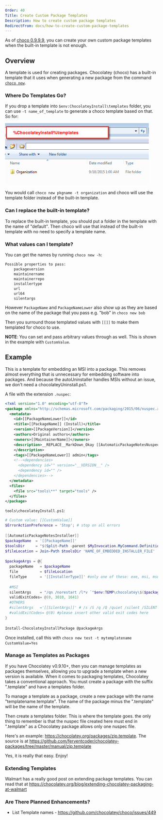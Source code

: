 ```yaml
---
Order: 40
Title: Create Custom Package Templates
Description: How to create custom package templates
RedirectFrom: docs/how-to-create-custom-package-templates
---
```


As of [choco 0.9.9.9](https://github.com/chocolatey/choco/issues/76), you can create your own custom package templates when the built-in template is not enough.

## Overview

A template is used for creating packages. Chocolatey (choco) has a built-in template that it uses when generating a new package from the command [`choco new`](xref:choco-command-new).

### Where Do Templates Go?

If you drop a template into `$env:ChocolateyInstall\templates` folder, you can use `-t name_of_template` to generate a choco template based on that. So for:

![image](/assets/images/features/choco-templates-location.png)

You would call `choco new pkgname -t organization` and choco will use the template folder instead of the built-in template.

### Can I replace the built-in template?

To replace the built-in template, you should put a folder in the template with the name of "default". Then choco will use that instead of the built-in template with no need to specify a template name.

### What values can I template?

You can get the names by running `choco new -h`:

~~~
Possible properties to pass:
    packageversion
    maintainername
    maintainerrepo
    installertype
    url
    url64
    silentargs
~~~

However `PackageName` and `PackageNameLower` also show up as they are based on the name of the package that you pass e.g. "bob" in `choco new bob`

Then you surround those templated values with `[[]]` to make them templated for choco to use.

**NOTE**: You can set and pass arbitrary values through as well. This is shown in the example with `CustomValue`.

## Example

This is a template for embedding an MSI into a package. This removes almost everything that is unnecessary for embedding software into packages. And because the autoUninstaller handles MSIs without an issue, we don't need a chocolateyUninstall.ps1.

A file with the extension `.nuspec`:

~~~xml
<?xml version="1.0" encoding="utf-8"?>
<package xmlns="http://schemas.microsoft.com/packaging/2015/06/nuspec.xsd">
  <metadata>
    <id>[[PackageNameLower]]</id>
    <title>[[PackageName]] (Install)</title>
    <version>[[PackageVersion]]</version>
    <authors>Original authors</authors>
    <owners>[[MaintainerName]]</owners>
    <description>__REPLACE__MarkDown_Okay [[AutomaticPackageNotesNuspec]]
    </description>
    <tags>[[PackageNameLower]] admin</tags>
    <!--<dependencies>
      <dependency id="" version="__VERSION__" />
      <dependency id="" />
    </dependencies>-->
  </metadata>
  <files>
    <file src="tools\**" target="tools" />
  </files>
</package>
~~~

`tools\chocolateyInstall.ps1`:

~~~powershell
# Custom value: [[CustomValue]]
$ErrorActionPreference = 'Stop'; # stop on all errors

[[AutomaticPackageNotesInstaller]]
$packageName  = '[[PackageName]]'
$toolsDir     = "$(Split-Path -parent $MyInvocation.MyCommand.Definition)"
$fileLocation = Join-Path $toolsDir 'NAME_OF_EMBEDDED_INSTALLER_FILE'

$packageArgs = @{
  packageName   = $packageName
  file          = $fileLocation
  fileType      = '[[InstallerType]]' #only one of these: exe, msi, msu

  #MSI
  silentArgs    = "/qn /norestart /l*v `"$env:TEMP\chocolatey\$($packageName)\$($packageName).MsiInstall.log`""
  validExitCodes= @(0, 3010, 1641)
  #OTHERS
  #silentArgs   ='[[SilentArgs]]' # /s /S /q /Q /quiet /silent /SILENT /VERYSILENT -s - try any of these to get the silent installer
  #validExitCodes= @(0) #please insert other valid exit codes here
}

Install-ChocolateyInstallPackage @packageArgs
~~~

Once installed, call this with `choco new test -t mytemplatename CustomValue=Yes`

### Manage as Templates as Packages

If you have Chocolatey v0.9.10+, then you can manage templates as packages themselves, allowing you to upgrade a template when a new version is available. When it comes to packaging templates, Chocolatey takes a conventional approach. You must create a package with the suffix ".template" and have a templates folder.

To manage a template as a package, create a new package with the name "templatename.template". The name of the package minus the ".template" will be the name of the template.

Then create a templates folder. This is where the template goes. the only thing to remember is that the nuspec file created here must end in ".template" as a Chocolatey package allows only one nuspec file.

Here's an example: https://chocolatey.org/packages/zip.template. The source is at https://github.com/ferventcoder/chocolatey-packages/tree/master/manual/zip.template

Yes, it is really that easy. Enjoy!

### Extending Templates

Walmart has a really good post on extending package templates. You can read that at https://chocolatey.org/blog/extending-chocolatey-packaging-at-walmart

### Are There Planned Enhancements?

* List Template names - https://github.com/chocolatey/choco/issues/449
